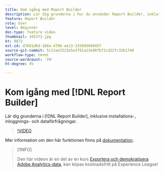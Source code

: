 ```yaml
---
title: Kom igång med Report Builder
description: Lär dig grunderna i hur du använder Report Builder, inklusive installation, inloggning och dataförfrågningar.
feature: Report Builder
role: User
level: Beginner
doc-type: feature video
thumbnail: 342373.jpg
kt: 9872
exl-id: d7b81d6d-1b8a-4796-ae13-3359d5949457
source-git-commit: 5c11ee3222e5e3f81a13ed8fbf2cd22fc32b1740
workflow-type: tm+mt
source-wordcount: '74'
ht-degree: 4%

---
```


# Kom igång med [!DNL Report Builder]

Lär dig grunderna i [!DNL Report Builder], inklusive installations-, inloggnings- och dataförfrågningar.

>[!VIDEO](https://video.tv.adobe.com/v/342373/?quality=12&learn=on)

Mer information om den här funktionen finns på [dokumentation](https://experienceleague.adobe.com/docs/analytics/analyze/report-builder/home.html?lang=en).

>[!INFO]
>
> Den här videon är en del av en kurs [Exportera och demokratisera Adobe Analytics-data](https://experienceleague.adobe.com/?recommended=Analytics-A-1-2022.1.democratizing), kan köpas kostnadsfritt på Experience League!